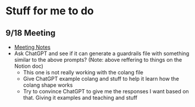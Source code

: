 # Stuff for me to do

## 9/18 Meeting
* [Meeting Notes](https://www.notion.so/9-18-Agenda-78d0d94cf0db4e349e39c5bba4c8d57c)
* Ask ChatGPT and see if it can generate a guardrails file with something similar to the above prompts? (Note: above reffering to things on the Notion doc)
  * This one is not really working with the colang file
  * Give ChatGPT example colang and stuff to help it learn how the colang shape works
  * Try to convince ChatGPT to give me the responses I want based on that. Giving it examples and teaching and stuff